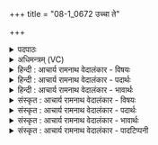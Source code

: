 +++
title = "08-1_0672 उच्चा ते"

+++
<details><summary>पदपाठः</summary>

उ꣣च्चा꣢। उ꣣त्। चा꣢। ते꣣। जात꣢म्। अ꣡न्ध꣢꣯सः। दि꣣वि꣢। सत्। भू꣡मि꣢꣯। आ। द꣣दे। उग्र꣢म्। श꣡र्म꣢꣯। म꣡हि꣢꣯। श्र꣡वः꣢꣯। ६७२।
</details>

<details><summary>अधिमन्त्रम् (VC)</summary>

- पवमानः सोमः
- अहमीयुराङ्गिरसः
- गायत्री
- षड्जः
</details>

<details><summary>हिन्दी : आचार्य रामनाथ वेदालंकार - विषयः</summary>

प्रथम ऋचा पूर्वार्चिक में क्रमाङ्क ४६७ पर रसागार परमेश्वर के आनन्दरस के विषय में व्याख्यात हो चुकी है। यहाँ विद्या के भण्डार गुरु के ज्ञानरस के पक्ष में व्याख्या की जा रही है।
</details>

<details><summary>हिन्दी : आचार्य रामनाथ वेदालंकार - पदार्थः</summary>

पदार्थान्वयभाषाः -  हे जीवन को पवित्र करनेवाले गुरु ! (ते) आपके (अन्धसः) ज्ञानरस का (जातम्) उत्पन्न स्वरूप (उच्चा) अत्यन्त उच्च है। (दिवि सत्) प्रकाश में विद्यमान अर्थात् प्रकाशित उस ज्ञान को (भूमि) भूमि के समान स्वतः प्रकाश से रहित मैं (आददे) ग्रहण करता हूँ। उसके ग्रहण करने से मुझे (उग्रम्) प्रबल (शर्म) सुख और (महि) महान् (श्रवः) यश तथा धन प्राप्त होगा ॥१॥
</details>

<details><summary>हिन्दी : आचार्य रामनाथ वेदालंकार - भावार्थः</summary>

भावार्थभाषाः -  गुरु से शास्त्रों का अध्ययन करके और ब्रह्मविद्या का अनुभव प्राप्त करके शिष्य अपने जीवन में शान्त, सुखी और यशस्वी होते हैं ॥१॥
</details>

<details><summary>संस्कृत : आचार्य रामनाथ वेदालंकार - विषयः</summary>

तत्र प्रथमा ऋक् पूर्वार्चिके ४६७ क्रमाङ्के रसागारस्य परमेश्वरस्यानन्दरसविषये व्याख्याता। अत्र विद्यागारस्य गुरोर्ज्ञानरसविषये व्याख्यायते।
</details>

<details><summary>संस्कृत : आचार्य रामनाथ वेदालंकार - पदार्थः</summary>

पदार्थान्वयभाषाः -  हे पवमान सोम जीवनस्य पवित्रतासम्पादक गुरो ! (ते) तव (अन्धसः) ज्ञानरसस्य (जातम्) उत्पन्नं रूपम् (उच्चा) अत्युच्चं वर्त्तते। (दिवि सत्) प्रकाशे विद्यमानं तत् (भूमि) भूमिः, भूमिवत् स्वतःप्रकाशरहितोऽहम् [सोर्लोपः सन्धिश्च छान्दसः।] (आ ददे) गृह्णामि। तज्ज्ञानग्रहणेन च मम (उग्रम्) प्रबलम् (शर्म) सुखम्, (महि) महत् श्रवः यशः धनं च जनिष्यते ॥१॥२
</details>

<details><summary>संस्कृत : आचार्य रामनाथ वेदालंकार - भावार्थः</summary>

भावार्थभाषाः -  गुरोः सकाशाच्छास्त्राण्यधीत्य ब्रह्मविद्यां चानुभूय शिष्याः स्वजीवने शान्ताः सुखिनो यशस्विनश्च जायन्ते ॥१॥
</details>

<details><summary>संस्कृत : आचार्य रामनाथ वेदालंकार - पादटिप्पनी</summary>

टिप्पणी:   १. ऋ० ९।६१।१०, ‘दिविषद्’ इति पाठः। य० २६।१६, साम० ४६७। २. यजुर्भाष्ये दयानन्दर्षिर्मन्त्रमिमं ‘विद्वद्भिर्मनुष्यैः सूर्यकिरणवायुमन्त्यन्नादियुक्तानि महान्त्युच्चानि गृहाणि रचयित्वा तत्र निवासेन सुखं भोक्तव्यम्’ इति विषये व्याख्यातवान्। यजुर्वेदे तन्मते अस्य मन्त्रस्य महीयव ऋषिः, अग्निर्देवता।
</details>